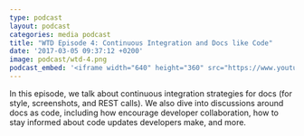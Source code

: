 ```yaml
---
type: podcast
layout: podcast
categories: media podcast
title: "WTD Episode 4: Continuous Integration and Docs like Code"
date: '2017-03-05 09:37:12 +0200'
image: podcast/wtd-4.png
podcast_embed: '<iframe width="640" height="360" src="https://www.youtube.com/embed/xT0WPZI62C4" frameborder="0" allowfullscreen></iframe>'
---
```


In this episode, we talk about continuous integration strategies for docs (for style, screenshots, and REST calls). We also dive into discussions around docs as code, including how encourage developer collaboration, how to stay informed about code updates developers make, and more.
